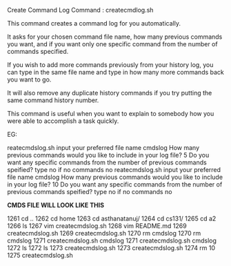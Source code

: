 Create Command Log Command : createcmdlog.sh

This command creates a command log for you automatically.

It asks for your chosen command file name, how many previous commands you want, and if you want only one specific command from the
number of commands specified.

If you wish to add more commands previously from your history log, you can type in the same file name and type in how many more 
commands back you want to go.


It will also remove any duplicate history commands if you try putting the same command history number.


This command is useful when you want to explain to somebody how you were able to accomplish a task quickly.

EG: 

reatecmdslog.sh 
input your preferred file name
cmdslog
How many previous commands would you like to include in your log file?
5
Do you want any specific commands from the number of previous commands speified? type no if no commands
no
reatecmdslog.sh 
input your preferred file name
cmdslog
How many previous commands would you like to include in your log file?
10
Do you want any specific commands from the number of previous commands speified? type no if no commands
no

**CMDS FILE WILL LOOK LIKE THIS**

 1261  cd ..
 1262  cd home
 1263  cd asthanatanuj/
 1264  cd cs131/
 1265  cd a2
 1266  ls
 1267  vim createcmdslog.sh
 1268  vim README.md
 1269  createcmdslog.sh
 1269  createcmdslog.sh
 1270  rm cmdslog
 1270  rm cmdslog
 1271  createcmdslog.sh cmdslog
 1271  createcmdslog.sh cmdslog
 1272  ls
 1272  ls
 1273  createcmdslog.sh
 1273  createcmdslog.sh
 1274  rm 10
 1275  createcmdslog.sh                           



